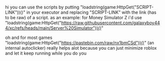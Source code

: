 hi
you can use the scripts by putting "loadstring(game:HttpGet("SCRIPT-LINK"))()" in your executor and replacing "SCRIPT-LINK" with the link (has to be raw) of a script.
as an example: for Money Simulator Z i'd use "loadstring(game:HttpGet("https://raw.githubusercontent.com/galaxyboy444/xc/refs/heads/main/Server%20Simulator"))()" 

oh and for most games "loadstring(game:HttpGet("https://pastebin.com/raw/nx1bmCSd"))()" (an internal autoclicker) really helps alot because you can just minimize roblox and let it keep running while you do you
